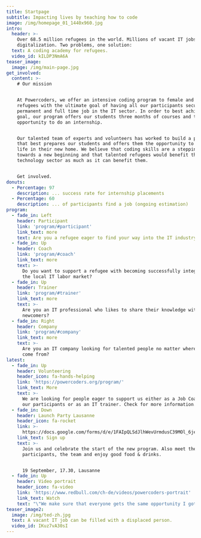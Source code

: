 ```yaml
---
title: Startpage
subtitle: Impacting lives by teaching how to code
image: /img/homepage_01_1440x960.jpg
intro:
  header: >-
    Over 68.5 million refugees in the world. Millions of vacant IT jobs due to
    digitalization. Two problems, one solution:
  text: A coding academy for refugees.
  video_id: kILDP3NmA6A
teaser_image:
  image: /img/main-page.jpg
get_involved:
  content: >-
    # Our mission


    At Powercoders, we offer an intensive coding program to female and male
    refugees with the ultimate goal of having all our participants secure a
    permanent and full time job in the IT sector. In order to best achieve this
    goal, our program offers our students three months of courses and then the
    opportunity to do an internship.


    Our talented team of experts and volunteers has worked to build a program
    that best prepares our students and offers them the opportunity to build a
    life in their new home. We believe that coding skills are a stepping stone
    towards a new beginning and that talented refugees would benefit the
    technology sector as much as it can benefit them.


    Get involved.
donuts:
  - Percentage: 97
    description: ... success rate for internship placements
  - Percentage: 60
    description: ... of participants find a job (ongoing estimation)
program:
  - fade_in: Left
    header: Participant
    link: 'program/#participant'
    link_text: more
    text: Are you a refugee eager to find your way into the IT industry?
  - fade_in: Up
    header: Coach
    link: 'program/#coach'
    link_text: more
    text: >-
      Do you want to support a refugee with becoming successfully integrated in
      the local IT labor market?
  - fade_in: Up
    header: Trainer
    link: 'program/#trainer'
    link_text: more
    text: >-
      Are you an IT professional who likes to share their knowledge with
      newcomers?
  - fade_in: Right
    header: Company
    link: 'program/#company'
    link_text: more
    text: >-
      Are you an IT company looking for talented people no matter where they
      come from?
latest:
  - fade_in: Up
    header: Volunteering
    header_icon: fa-hands-helping
    link: 'https://powercoders.org/program/'
    link_text: More
    text: >-
      We are looking for people eager to support us either as a Job Coach for
      our participants or as an IT trainer. Check for more information.
  - fade_in: Down
    header: Launch Party Lausanne
    header_icon: fa-rocket
    link: >-
      https://docs.google.com/forms/d/e/1FAIpQLSdJlhWevUrmdusC39MOl_6jeRtbhp6B-Fvqu0cAqr60O5KGog/viewform
    link_text: Sign up
    text: >-
      Join us and celebrate the start of the new program. Also meet the new
      participants, the team and enjoy good food & drinks.


      19 September, 17.30, Lausanne
  - fade_in: Up
    header: Video portrait
    header_icon: fa-video
    link: 'https://www.redbull.com/ch-de/videos/powercoders-portrait'
    link_text: Watch
    text: "\"We make sure that everyone gets the same opportunity I got\", says our Hussam Allaham. Watch the portrait of Red Bull Switzerland about us \U0001F4AA\U0001F64F."
teaser_image2:
  image: /img/ted-zh.jpg
  text: A vacant IT job can be filled with a displaced person.
  video_id: IKuz7vA30sI
---
```


